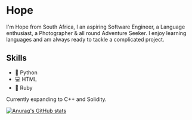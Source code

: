 
# Hope
I'm Hope from South Africa, I an aspiring Software Engineer, a Language enthusiast, a Photographer & all round Adventure Seeker. I enjoy learning languages and am always ready to tackle a complicated project.

## Skills 
* 🐍 Python
* 💻 HTML
* 📿 Ruby

Currently expanding to C++ and Solidity.

[![Anurag's GitHub stats](https://github-readme-stats.vercel.app/api?username=stormyseaz)](https://github.com/anuraghazra/github-readme-stats)
